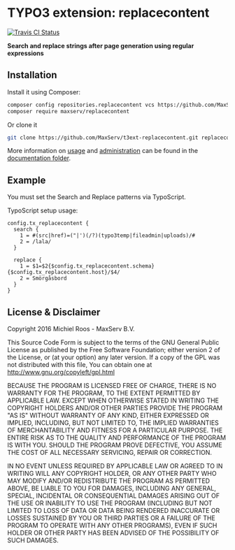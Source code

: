 # TYPO3 extension: replacecontent

[![Travis CI Status][Travis CI Status]][Travis CI]

**Search and replace strings after page generation using regular expressions**

## Installation

Install it using Composer:

```bash
composer config repositories.replacecontent vcs https://github.com/MaxServ/t3ext-replacecontent.git
composer require maxserv/replacecontent

```

Or clone it

```bash
git clone https://github.com/MaxServ/t3ext-replacecontent.git replacecontent
```

More information on [usage] and [administration] can be found in the [documentation folder].

## Example

You must set the Search and Replace patterns via TypoScript.

TypoScript setup usage:

```
config.tx_replacecontent {
  search {
    1 = #(src|href)=("|')(/?)(typo3temp|fileadmin|uploads)/#
    2 = /lala/
  }

  replace {
    1 = $1=$2{$config.tx_replacecontent.schema}{$config.tx_replacecontent.host}/$4/
    2 = Smörgåsbord
  }
}
```

## License & Disclaimer

Copyright 2016 Michiel Roos - MaxServ B.V.

This Source Code Form is subject to the terms of the GNU General Public License as published by the Free Software Foundation; either version 2 of the License, or (at your option) any later version. If a copy of the GPL was not distributed with this file, You can obtain one at http://www.gnu.org/copyleft/gpl.html

BECAUSE THE PROGRAM IS LICENSED FREE OF CHARGE, THERE IS NO WARRANTY FOR THE PROGRAM, TO THE EXTENT PERMITTED BY APPLICABLE LAW. EXCEPT WHEN OTHERWISE STATED IN WRITING THE COPYRIGHT HOLDERS AND/OR OTHER PARTIES PROVIDE THE PROGRAM "AS IS" WITHOUT WARRANTY OF ANY KIND, EITHER EXPRESSED OR IMPLIED, INCLUDING, BUT NOT LIMITED TO, THE IMPLIED WARRANTIES OF MERCHANTABILITY AND FITNESS FOR A PARTICULAR PURPOSE. THE ENTIRE RISK AS TO THE QUALITY AND PERFORMANCE OF THE PROGRAM IS WITH YOU. SHOULD THE PROGRAM PROVE DEFECTIVE, YOU ASSUME THE COST OF ALL NECESSARY SERVICING, REPAIR OR CORRECTION.

IN NO EVENT UNLESS REQUIRED BY APPLICABLE LAW OR AGREED TO IN WRITING WILL ANY COPYRIGHT HOLDER, OR ANY OTHER PARTY WHO MAY MODIFY AND/OR REDISTRIBUTE THE PROGRAM AS PERMITTED ABOVE, BE LIABLE TO YOU FOR DAMAGES, INCLUDING ANY GENERAL, SPECIAL, INCIDENTAL OR CONSEQUENTIAL DAMAGES ARISING OUT OF THE USE OR INABILITY TO USE THE PROGRAM (INCLUDING BUT NOT LIMITED TO LOSS OF DATA OR DATA BEING RENDERED INACCURATE OR LOSSES SUSTAINED BY YOU OR THIRD PARTIES OR A FAILURE OF THE PROGRAM TO OPERATE WITH ANY OTHER PROGRAMS), EVEN IF SUCH HOLDER OR OTHER PARTY HAS BEEN ADVISED OF THE POSSIBILITY OF SUCH DAMAGES.

[administration]: Documentation/Administration/Index.rst "Administration"
[documentation folder]: Documentation/Index.rst "Documentation folder"
[Travis CI Status]: https://img.shields.io/travis/maxserv/t3ext-replacecontent.svg?style=flat "Travis CI Status"
[Travis CI]: https://travis-ci.org/MaxServ/t3ext-replacecontent "Replacecontent at Travis CI"
[usage]: Documentation/Introduction/Index.rst "Usage"
